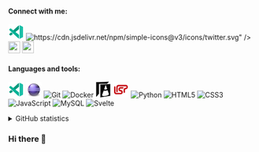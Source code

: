 #### Connect with me:

[![LinkedIn](https://github.com/MBartsch71/MBartsch71/blob/master/icons/code-insiders-16.png)](https://www.linkedin.com/in/matthias-bartsch-b6468696/)
![https://cdn.jsdelivr.net/npm/simple-icons@v3/icons/twitter.svg" />](https://www.twitter.com/MBartsch)
[<img height="24" width="24" src="https://cdn.jsdelivr.net/npm/simple-icons@v3/icons/codewars.svg" />](https://www.codewars.com/users/MBartsch71)
[<img height="24" width="24" src="https://cdn.jsdelivr.net/npm/simple-icons@v3/icons/sap.svg" />](https://people.sap.com/mbartsch71ch)

#### Languages and tools:

![VS Code Insiders](https://github.com/MBartsch71/MBartsch71/blob/master/icons/code-insiders-16.png)
![Eclipse](https://github.com/MBartsch71/MBartsch71/blob/master/icons/eclipse.png)
![Git](https://www.vectorlogo.zone/logos/git-scm/git-scm-icon.svg)
![Docker](https://devicons.github.io/devicon/devicon.git/icons/docker/docker-original-wordmark.svg")
![ABAP](https://github.com/MBartsch71/MBartsch71/blob/master/icons/abap.png)
![Lisp](https://github.com/MBartsch71/MBartsch71/blob/master/icons/lisp.png)
![Python](https://devicons.github.io/devicon/devicon.git/icons/python/python-original.svg)
![HTML5](https://devicons.github.io/devicon/devicon.git/icons/html5/html5-original-wordmark.svg)
![CSS3](https://devicons.github.io/devicon/devicon.git/icons/css3/css3-original-wordmark.svg)
![JavaScript](https://devicons.github.io/devicon/devicon.git/icons/javascript/javascript-original.svg)
![MySQL](https://devicons.github.io/devicon/devicon.git/icons/mysql/mysql-original-wordmark.svg)
![Svelte](https://upload.wikimedia.org/wikipedia/commons/thumb/1/1b/Svelte_Logo.svg/498px-Svelte_Logo.svg.png)

<details>
<summary>GitHub statistics</summary>
<p>&nbsp;<img align="center" src="https://github-readme-stats.vercel.app/api?username=mbartsch71&show_icons=true" alt="mbartsch71" /></p>
</details>

### Hi there 👋

<!--
**MBartsch71/MBartsch71** is a ✨ _special_ ✨ repository because its `README.md` (this file) appears on your GitHub profile.

Here are some ideas to get you started:

- 🔭 I’m currently working on ...
- 🌱 I’m currently learning ...
- 👯 I’m looking to collaborate on ...
- 🤔 I’m looking for help with ...
- 💬 Ask me about ...
- 📫 How to reach me: ...
- 😄 Pronouns: ...
- ⚡ Fun fact: ...
-->
